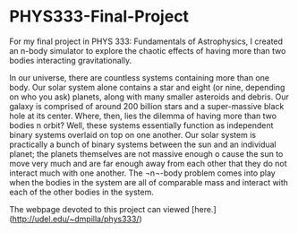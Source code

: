 # PHYS333-Final-Project
For my final project in PHYS 333: Fundamentals of Astrophysics, I created an n-body simulator to explore the chaotic effects of having more than two bodies interacting gravitationally.

In our universe, there are countless systems containing more than one body. Our solar system alone contains a star and eight
(or nine, depending on who you ask) planets, along with many smaller asteroids and debris. Our galaxy is comprised of around
200 billion stars and a super-massive black hole at its center. Where, then, lies the dilemma of having more than two bodies
n orbit? Well, these systems essentially function as independent binary systems overlaid on top on one another. Our solar system
is practically a bunch of binary systems between the sun and an individual planet; the planets themselves are not massive enough
o cause the sun to move very much and are far enough away from each other that they do not interact much with one another. The
¬n¬-body problem comes into play when the bodies in the system are all of comparable mass and interact with each of the other
bodies in the system.

The webpage devoted to this project can viewed [here.] (http://udel.edu/~dmpilla/phys333/)
